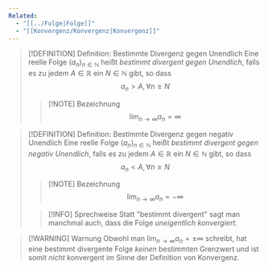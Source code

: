 ```yaml
---
Related:
  - "[[../Folge|Folge]]"
  - "[[Konvergenz/Konvergenz|Konvergenz]]"
---
```


> [!DEFINITION] Definition: Bestimmte Divergenz gegen Unendlich
> Eine reelle Folge $(a_n)_{n\in\mathbb{N}}$ heißt *bestimmt divergent gegen Unendlich*, falls es zu jedem $A \in \mathbb{R}$ ein $N \in \mathbb{N}$ gibt, so dass
> $$a_n \gt A, \forall n \ge N$$
> > [!NOTE] Bezeichnung
> > $$\lim_{n\to\infty} a_n = \infty$$

> [!DEFINITION] Definition: Bestimmte Divergenz gegen negativ Unendlich
> Eine reelle Folge $(a_n)_{n\in\mathbb{N}}$ heißt *bestimmt divergent gegen negativ Unendlich*, falls es zu jedem $A \in \mathbb{R}$ ein $N \in \mathbb{N}$ gibt, so dass
> $$a_n \lt A, \forall n \ge N$$
> > [!NOTE] Bezeichnung
> > $$\lim_{n\to\infty} a_n = -\infty$$
>
> > [!INFO] Sprechweise
> > Statt "bestimmt divergent" sagt man manchmal auch, dass die Folge *uneigentlich konvergiert.*

> [!WARNING] Warnung
> Obwohl man $\displaystyle\lim_{n\to\infty} a_n = \pm\infty$ schreibt, hat eine bestimmt divergente Folge *keinen* bestimmten Grenzwert und ist somit *nicht* konvergent im Sinne der Definition von Konvergenz.